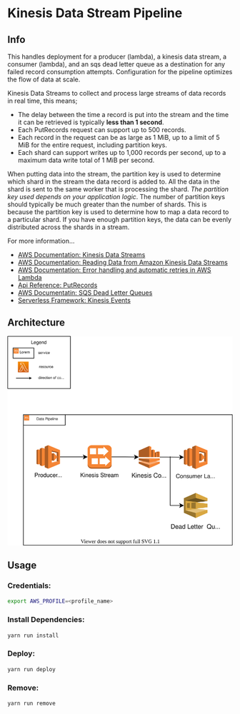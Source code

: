# Kinesis Data Stream Pipeline

## Info 

This handles deployment for a producer (lambda), a kinesis data stream, a consumer (lambda), and an sqs dead letter queue as a destination for any failed record consumption attempts. Configuration for the pipeline optimizes the flow of data at scale.

Kinesis Data Streams to collect and process large streams of data records in real time, this means;
- The delay between the time a record is put into the stream and the time it can be retrieved is typically **less than 1 second**. 
- Each PutRecords request can support up to 500 records. 
- Each record in the request can be as large as 1 MiB, up to a limit of 5 MiB for the entire request, including partition keys. 
- Each shard can support writes up to 1,000 records per second, up to a maximum data write total of 1 MiB per second.

When putting data into the stream, the partition key is used to determine which shard in the stream the data record is added to. All the data in the shard is sent to the same worker that is processing the shard. *The partition key used depends on your application logic*. The number of partition keys should typically be much greater than the number of shards. This is because the partition key is used to determine how to map a data record to a particular shard. If you have enough partition keys, the data can be evenly distributed across the shards in a stream.

For more information...
- [AWS Documentation: Kinesis Data Streams](https://docs.aws.amazon.com/streams/latest/dev/amazon-kinesis-streams.html)
- [AWS Documentation: Reading Data from Amazon Kinesis Data Streams](https://docs.aws.amazon.com/streams/latest/dev/building-consumers.html)
- [AWS Documentation: Error handling and automatic retries in AWS Lambda](https://docs.aws.amazon.com/lambda/latest/dg/invocation-retries.html)
- [Api Reference: PutRecords](https://docs.aws.amazon.com/kinesis/latest/APIReference/API_PutRecords.html)
- [AWS Documentatin: SQS Dead Letter Queues](https://docs.aws.amazon.com/AWSSimpleQueueService/latest/SQSDeveloperGuide/sqs-dead-letter-queues.html)
- [Serverless Framework: Kinesis Events](https://www.serverless.com/framework/docs/providers/aws/events/streams)

## Architecture

<p align="center">
  <img src="/architecture-diagram.drawio.svg" />
</p>

## Usage 

### Credentials:
```bash
export AWS_PROFILE=<profile_name>
```

### Install Dependencies:

```bash
yarn run install
```

### Deploy:

```bash
yarn run deploy
```

### Remove:

```bash
yarn run remove
```
